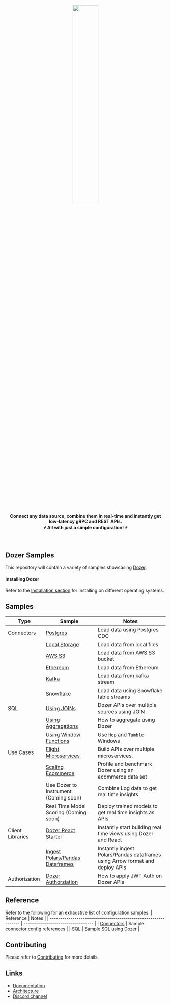 <div align="center">
    <a target="_blank" href="https://getdozer.io/">
        <br><img src="https://dozer-assets.s3.ap-southeast-1.amazonaws.com/logo-blue.svg" width=40%><br>
    </a>
</div>

<p align="center">
    <br />
    <b>
    Connect any data source, combine them in real-time and instantly get low-latency gRPC and REST APIs.<br>
    ⚡ All with just a simple configuration! ⚡️
    </b>
</p>
<br />

## Dozer Samples

This repository will contain a variety of samples showcasing [Dozer](https://github.com/getdozer/dozer).

#### Installing Dozer

Refer to the [Installation section](https://getdozer.io/docs/installation) for installing on different operating systems.

## Samples

| Type             | Sample                                                                   | Notes                                                                        |
| ---------------- | ------------------------------------------------------------------------ | ---------------------------------------------------------------------------- |
| Connectors       | [Postgres](./connectors/postgres)                                        | Load data using Postgres CDC                                                 |
|                  | [Local Storage](./connectors/local-storage)                              | Load data from local files                                                   |
|                  | [AWS S3](./connectors/aws-s3)                                            | Load data from AWS S3 bucket                                                 |
|                  | [Ethereum](./connectors/ethereum)                                        | Load data from Ethereum                                                      |
|                  | [Kafka](./connectors/kafka)                                              | Load data from kafka stream                                                  |
|                  | [Snowflake](./connectors/snowflake)                                                  | Load data using Snowflake table streams                                      |
| SQL              | [Using JOINs](./sql/join)                                                | Dozer APIs over multiple sources using JOIN                                  |
|                  | [Using Aggregations](./sql/aggregations)                                 | How to aggregate using Dozer                                                 |
|                  | [Using Window Functions](./sql/window-functions)                         | Use `Hop` and `Tumble` Windows                                               |
| Use Cases        | [Flight Microservices](./usecases/pg-flights)                            | Build APIs over multiple microservices.                                      |
|                  | [Scaling Ecommerce](./usecases/scaling-ecommerce)                        | Profile and benchmark Dozer using an ecommerce data set                      |
|                  | Use Dozer to Instrument (Coming soon)                                    | Combine Log data to get real time insights                                   |
|                  | Real Time Model Scoring (Coming soon)                                    | Deploy trained models to get real time insights as APIs                      |
| Client Libraries | [Dozer React Starter](./usecases/react/)                                 | Instantly start building real time views using Dozer and React               |
|                  | [Ingest Polars/Pandas Dataframes](./client-samples/ingest-python-sample) | Instantly ingest Polars/Pandas dataframes using Arrow format and deploy APIs |
| Authorization    | [Dozer Authorziation](./usecases/api-auth/README.md)                     | How to apply JWT Auth on Dozer APIs                                          |



## Reference

Refer to the following for an exhaustive list of configuration samples.
| Reference                                                       | Notes                              |
| --------------------------------------------------------------- | ---------------------------------- |
| [Connectors](https://getdozer.io/docs/configuration/connectors) | Sample connector config references |
| [SQL](https://getdozer.io/docs/sql/introduction)                | Sample SQL using Dozer             |


## Contributing
Please refer to [Contributing](https://getdozer.io/docs/contributing/overview) for more details.


## Links

- [Documentation](https://getdozer.io/docs/dozer/)
- [Architecture](https://getdozer.io/docs/dozer/architecture)
- [Discord channel](https://discord.gg/3eWXBgJaEQ)
